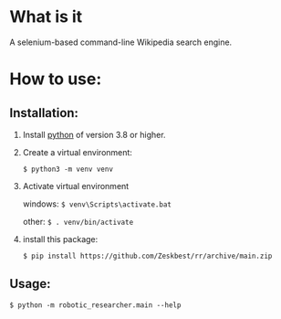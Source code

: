 What is it
===

A selenium-based command-line Wikipedia search engine.

How to use:
===

Installation:
---

1. Install [python](https://www.python.org/downloads/) of version 3.8 or higher.

2. Create a virtual environment:

   `$ python3 -m venv venv`

3. Activate virtual environment

   windows: `$ venv\Scripts\activate.bat`

   other: `$ . venv/bin/activate`

4. install this package:

   `$ pip install https://github.com/Zeskbest/rr/archive/main.zip`

Usage:
---

`$ python -m robotic_researcher.main --help`
